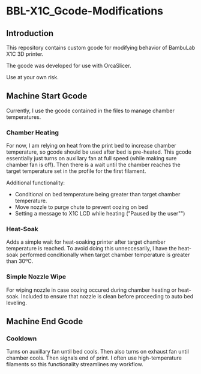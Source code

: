 # BBL-X1C_Gcode-Modifications

## Introduction 
This repository contains custom gcode for modifying behavior of BambuLab X1C 3D printer. 

The gcode was developed for use with OrcaSlicer. 

Use at your own risk.

## Machine Start Gcode 
Currently, I use the gcode contained in the files to manage chamber temperatures. 

### Chamber Heating 
For now, I am relying on heat from the print bed to increase chamber temperature, so gcode should be used after bed is pre-heated. 
This gcode essentially just turns on auxillary fan at full speed (while making sure chamber fan is off). Then there is a wait until the chamber reaches the target temperature set in the profile for the first filament.

Additional functionality:
- Conditional on bed temperature being greater than target chamber temperature. 
- Move nozzle to purge chute to prevent oozing on bed 
- Setting a message to X1C LCD while heating ("Paused by the user"")

### Heat-Soak
Adds a simple wait for heat-soaking printer after target chamber temperature is reached. To avoid doing this unneccesarily, I have the heat-soak performed conditionally when target chamber temperature is greater than 30ºC.

### Simple Nozzle Wipe
For wiping nozzle in case oozing occured during chamber heating or heat-soak. Included to ensure that nozzle is clean before proceeding to auto bed leveling. 


## Machine End Gcode 
### Cooldown 
Turns on auxillary fan until bed cools. Then also turns on exhaust fan until chamber cools. Then signals end of print. I often use high-temperature filaments so this functionality streamlines my workflow.
